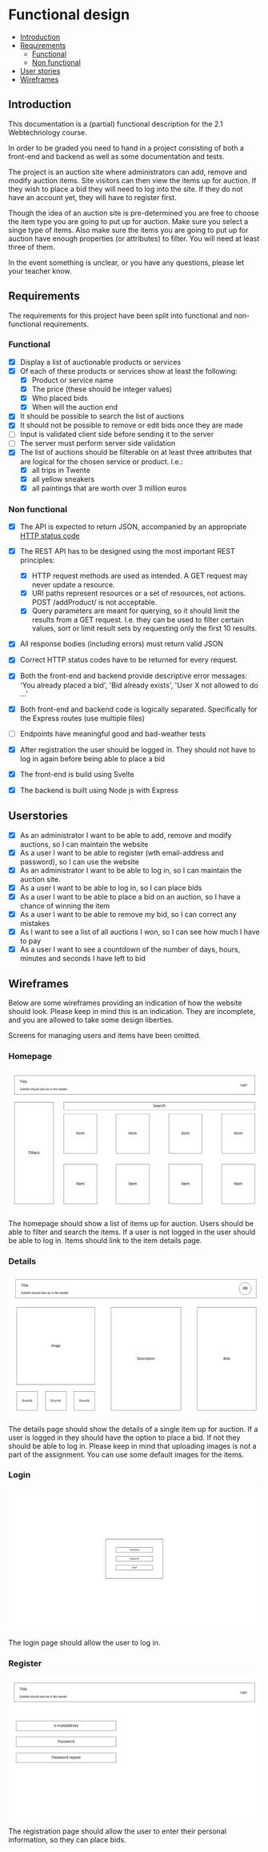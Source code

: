 # Functional design

- [Introduction](./functional-design.md#introduction)
- [Requirements](./functional-design.md#requirements)
  - [Functional](./functional-design.md#functional)
  - [Non functional](./functional-design.md#non-functional)
- [User stories](./functional-design.md#userstories)
- [Wireframes](./functional-design.md#wireframes)

## Introduction

This documentation is a (partial) functional description for the 2.1 Webtechnology course.

In order to be graded you need to hand in a project consisting of both a front-end and backend as well as some 
documentation and tests.

The project is an auction site where administrators can add, remove and modify auction items. Site visitors can then
view the items up for auction. If they wish to place a bid they will need to log into the site. If they do not have an
account yet, they will have to register first.

Though the idea of an auction site is pre-determined you are free to choose the item type you are going to put up for
auction. Make sure you select a singe type of items. Also make sure the items you are going to put up for auction have
enough properties (or attributes) to filter. You will need at least three of them.

In the event something is unclear, or you have any questions, please let your teacher know.

## Requirements

The requirements for this project have been split into functional and non-functional requirements.

### Functional

- [x] Display a list of auctionable products or services
- [x] Of each of these products or services show at least the following:
  - [x] Product or service name
  - [x] The price (these should be integer values)
  - [x] Who placed bids
  - [x] When will the auction end
- [x] It should be possible to search the list of auctions
- [x] It should not be possible to remove or edit bids once they are made
- [ ] Input is validated client side before sending it to the server
- [ ] The server must perform server side validation
- [x] The list of auctions should be filterable on at least three attributes that are logical for the chosen service or product. I.e.:
  - [x] all trips in Twente 
  - [x] all yellow sneakers
  - [x] all paintings that are worth over 3 million euros

### Non functional

- [x] The API is expected to return JSON, accompanied by an appropriate [HTTP status code](https://en.wikipedia.org/wiki/List_of_HTTP_status_codes)
- [x] The REST API has to be designed using the most important REST principles:
  - [x] HTTP request methods are used as intended. A GET request may never update a resource.
  - [x] URI paths represent resources or a set of resources, not actions. POST /addProduct/ is not acceptable. 
  - [x] Query parameters are meant for querying, so it should limit the results from a GET request. I.e. they can be used to filter certain values, sort or limit result sets by requesting only the first 10 results.
- [x] All response bodies (including errors) must return valid JSON
- [x] Correct HTTP status codes have to be returned for every request.
- [x] Both the front-end and backend provide descriptive error messages: 'You already placed a bid', 'Bid already exists', 'User X not allowed to do ...'
- [x] Both front-end and backend code is logically separated. Specifically for the Express routes (use multiple files)
- [ ] Endpoints have meaningful good and bad-weather tests
- [x] After registration the user should be logged in. They should not have to log in again before being able to place a bid
- [x] The front-end is build using Svelte
- [x] The backend is built using Node js with Express


## Userstories

- [x] As an administrator I want to be able to add, remove and modify auctions, so I can maintain the website
- [x] As a user I want to be able to register (wth email-address and password), so I can use the website
- [x] As an administrator I want to be able to log in, so I can maintain the auction site.
- [x] As a user I want to be able to log in, so I can place bids
- [x] As a user I want to be able to place a bid on an auction, so I have a chance of winning the item
- [x] As a user I want to be able to remove my bid, so I can correct any mistakes 
- [x] As I want to see a list of all auctions I won, so I can see how much I have to pay
- [x] As a user I want to see a countdown of the number of days, hours, minutes and seconds I have left to bid

## Wireframes

Below are some wireframes providing an indication of how the website should look. Please keep in mind this is an 
indication. They are incomplete, and you are allowed to take some design liberties. 

Screens for managing users and items have been omitted.

### Homepage

![](assets/homepage.jpeg)

The homepage should show a list of items up for auction. Users should be able to filter and search the items. If a user 
is not logged in the user should be able to log in. Items should link to the item details page.  

### Details

![](assets/details.jpeg)

The details page should show the details of a single item up for auction. If a user is logged in they should have the 
option to place a bid. If not they should be able to log in. Please keep in mind that uploading images is not a part of
the assignment. You can use some default images for the items.

### Login

![](assets/login.jpeg)

The login page should allow the user to log in.

### Register

![](assets/register.jpeg)

The registration page should allow the user to enter their personal information, so they can place bids.